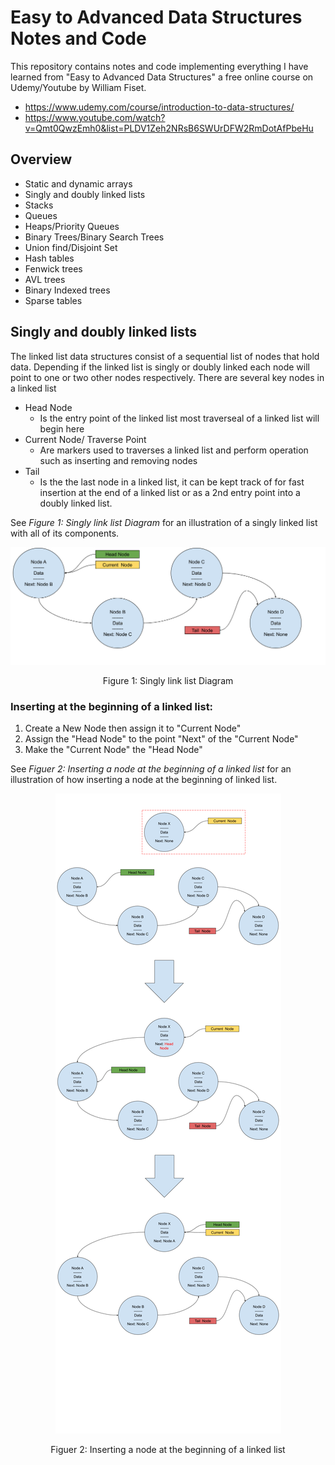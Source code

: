 # Easy to Advanced Data Structures Notes and Code
This repository contains notes and code implementing everything I have learned from "Easy to Advanced Data Structures" a free online course on Udemy/Youtube by William Fiset.

* https://www.udemy.com/course/introduction-to-data-structures/
* https://www.youtube.com/watch?v=Qmt0QwzEmh0&list=PLDV1Zeh2NRsB6SWUrDFW2RmDotAfPbeHu

## Overview
* Static and dynamic arrays
* Singly and doubly linked lists
* Stacks
* Queues
* Heaps/Priority Queues
* Binary Trees/Binary Search Trees
* Union find/Disjoint Set
* Hash tables
* Fenwick trees
* AVL trees
* Binary Indexed trees
* Sparse tables

## Singly and doubly linked lists

The linked list data structures consist of a sequential list of nodes that hold data. Depending if the linked list is singly or doubly linked each node will point to one or two other nodes respectively. There are several key nodes in a linked list
* Head Node
  * Is the entry point of the linked list most traverseal of a linked list will begin here
* Current Node/ Traverse Point
  * Are markers used to traverses a linked list and perform operation such as inserting and removing nodes
* Tail
  * Is the the last node in a linked list, it can be kept track of for fast insertion at the end of a linked list or as a 2nd entry point into a doubly linked list.
  
See _Figure 1: Singly link list Diagram_ for an illustration of a singly linked list with all of its components.


<p align="center">
  <img src="https://github.com/Melvin-Cordon/Easy-to-Advanced-Data-Structures/blob/master/Images/LinkedListDiagram.png">
</p>

<p align="center">
  Figure 1: Singly link list Diagram
</p>

### Inserting at the beginning of a linked list:
1. Create a New Node then assign it to "Current Node"
2. Assign the "Head Node" to the point "Next" of the "Current Node" 
3. Make the "Current Node" the "Head Node"

See _Figuer 2: Inserting a node at the beginning of a linked list_ for an illustration of how inserting a node at the beginning of linked list.



<p align="center">
  <img src="https://github.com/Melvin-Cordon/Easy-to-Advanced-Data-Structures/blob/master/Images/LinkedListDiagram_insert_beginning.png">
</p>

<p align="center">
  Figuer 2: Inserting a node at the beginning of a linked list
</p>
